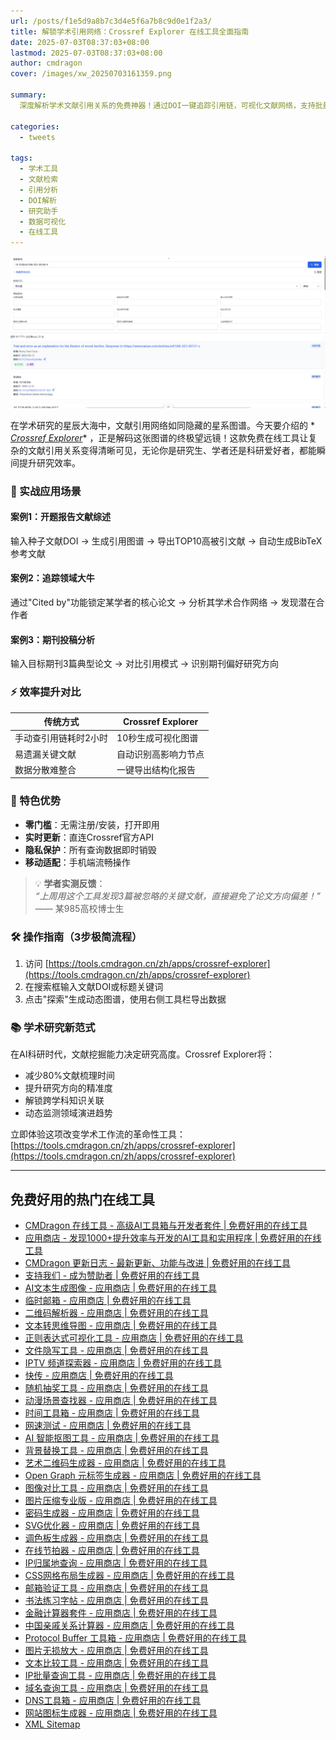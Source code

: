 ```yaml
---
url: /posts/f1e5d9a8b7c3d4e5f6a7b8c9d0e1f2a3/
title: 解锁学术引用网络：Crossref Explorer 在线工具全面指南
date: 2025-07-03T08:37:03+08:00
lastmod: 2025-07-03T08:37:03+08:00
author: cmdragon
cover: /images/xw_20250703161359.png

summary:
  深度解析学术文献引用关系的免费神器！通过DOI一键追踪引用链，可视化文献网络，支持批量查询与数据导出，助力研究效率飞跃提升。

categories:
  - tweets

tags:
  - 学术工具
  - 文献检索
  - 引用分析
  - DOI解析
  - 研究助手
  - 数据可视化
  - 在线工具
---
```


![Crossref Explorer](/images/xw_20250703161359.png)

在学术研究的星辰大海中，文献引用网络如同隐藏的星系图谱。今天要介绍的 *
*[Crossref Explorer](https://tools.cmdragon.cn/zh/apps/crossref-explorer)**
，正是解码这张图谱的终极望远镜！这款免费在线工具让复杂的文献引用关系变得清晰可见，无论你是研究生、学者还是科研爱好者，都能瞬间提升研究效率。

### 🚀 实战应用场景

#### 案例1：开题报告文献综述

输入种子文献DOI → 生成引用图谱 → 导出TOP10高被引文献 → 自动生成BibTeX参考文献

#### 案例2：追踪领域大牛

通过"Cited by"功能锁定某学者的核心论文 → 分析其学术合作网络 → 发现潜在合作者

#### 案例3：期刊投稿分析

输入目标期刊3篇典型论文 → 对比引用模式 → 识别期刊偏好研究方向

### ⚡️ 效率提升对比

| 传统方式        | Crossref Explorer |
|-------------|-------------------|
| 手动查引用链耗时2小时 | 10秒生成可视化图谱        |
| 易遗漏关键文献     | 自动识别高影响力节点        |
| 数据分散难整合     | 一键导出结构化报告         |

### 🌟 特色优势

- **零门槛**：无需注册/安装，打开即用
- **实时更新**：直连Crossref官方API
- **隐私保护**：所有查询数据即时销毁
- **移动适配**：手机端流畅操作

> 💡 **学者实测反馈**：  
> *“上周用这个工具发现3篇被忽略的关键文献，直接避免了论文方向偏差！”* —— 某985高校博士生

### 🛠️ 操作指南（3步极简流程）

1. 访问 [https://tools.cmdragon.cn/zh/apps/crossref-explorer](https://tools.cmdragon.cn/zh/apps/crossref-explorer)
2. 在搜索框输入文献DOI或标题关键词
3. 点击"探索"生成动态图谱，使用右侧工具栏导出数据

### 📚 学术研究新范式

在AI科研时代，文献挖掘能力决定研究高度。Crossref Explorer将：

- 减少80%文献梳理时间
- 提升研究方向的精准度
- 解锁跨学科知识关联
- 动态监测领域演进趋势

立即体验这项改变学术工作流的革命性工具：[https://tools.cmdragon.cn/zh/apps/crossref-explorer](https://tools.cmdragon.cn/zh/apps/crossref-explorer)

---

## 免费好用的热门在线工具

- [CMDragon 在线工具 - 高级AI工具箱与开发者套件 | 免费好用的在线工具](https://tools.cmdragon.cn/zh)
- [应用商店 - 发现1000+提升效率与开发的AI工具和实用程序 | 免费好用的在线工具](https://tools.cmdragon.cn/zh/apps?category=trending)
- [CMDragon 更新日志 - 最新更新、功能与改进 | 免费好用的在线工具](https://tools.cmdragon.cn/zh/changelog)
- [支持我们 - 成为赞助者 | 免费好用的在线工具](https://tools.cmdragon.cn/zh/sponsor)
- [AI文本生成图像 - 应用商店 | 免费好用的在线工具](https://tools.cmdragon.cn/zh/apps/text-to-image-ai)
- [临时邮箱 - 应用商店 | 免费好用的在线工具](https://tools.cmdragon.cn/zh/apps/temp-email)
- [二维码解析器 - 应用商店 | 免费好用的在线工具](https://tools.cmdragon.cn/zh/apps/qrcode-parser)
- [文本转思维导图 - 应用商店 | 免费好用的在线工具](https://tools.cmdragon.cn/zh/apps/text-to-mindmap)
- [正则表达式可视化工具 - 应用商店 | 免费好用的在线工具](https://tools.cmdragon.cn/zh/apps/regex-visualizer)
- [文件隐写工具 - 应用商店 | 免费好用的在线工具](https://tools.cmdragon.cn/zh/apps/steganography-tool)
- [IPTV 频道探索器 - 应用商店 | 免费好用的在线工具](https://tools.cmdragon.cn/zh/apps/iptv-explorer)
- [快传 - 应用商店 | 免费好用的在线工具](https://tools.cmdragon.cn/zh/apps/snapdrop)
- [随机抽奖工具 - 应用商店 | 免费好用的在线工具](https://tools.cmdragon.cn/zh/apps/lucky-draw)
- [动漫场景查找器 - 应用商店 | 免费好用的在线工具](https://tools.cmdragon.cn/zh/apps/anime-scene-finder)
- [时间工具箱 - 应用商店 | 免费好用的在线工具](https://tools.cmdragon.cn/zh/apps/time-toolkit)
- [网速测试 - 应用商店 | 免费好用的在线工具](https://tools.cmdragon.cn/zh/apps/speed-test)
- [AI 智能抠图工具 - 应用商店 | 免费好用的在线工具](https://tools.cmdragon.cn/zh/apps/background-remover)
- [背景替换工具 - 应用商店 | 免费好用的在线工具](https://tools.cmdragon.cn/zh/apps/background-replacer)
- [艺术二维码生成器 - 应用商店 | 免费好用的在线工具](https://tools.cmdragon.cn/zh/apps/artistic-qrcode)
- [Open Graph 元标签生成器 - 应用商店 | 免费好用的在线工具](https://tools.cmdragon.cn/zh/apps/open-graph-generator)
- [图像对比工具 - 应用商店 | 免费好用的在线工具](https://tools.cmdragon.cn/zh/apps/image-comparison)
- [图片压缩专业版 - 应用商店 | 免费好用的在线工具](https://tools.cmdragon.cn/zh/apps/image-compressor)
- [密码生成器 - 应用商店 | 免费好用的在线工具](https://tools.cmdragon.cn/zh/apps/password-generator)
- [SVG优化器 - 应用商店 | 免费好用的在线工具](https://tools.cmdragon.cn/zh/apps/svg-optimizer)
- [调色板生成器 - 应用商店 | 免费好用的在线工具](https://tools.cmdragon.cn/zh/apps/color-palette)
- [在线节拍器 - 应用商店 | 免费好用的在线工具](https://tools.cmdragon.cn/zh/apps/online-metronome)
- [IP归属地查询 - 应用商店 | 免费好用的在线工具](https://tools.cmdragon.cn/zh/apps/ip-geolocation)
- [CSS网格布局生成器 - 应用商店 | 免费好用的在线工具](https://tools.cmdragon.cn/zh/apps/css-grid-layout)
- [邮箱验证工具 - 应用商店 | 免费好用的在线工具](https://tools.cmdragon.cn/zh/apps/email-validator)
- [书法练习字帖 - 应用商店 | 免费好用的在线工具](https://tools.cmdragon.cn/zh/apps/calligraphy-practice)
- [金融计算器套件 - 应用商店 | 免费好用的在线工具](https://tools.cmdragon.cn/zh/apps/finance-calculator-suite)
- [中国亲戚关系计算器 - 应用商店 | 免费好用的在线工具](https://tools.cmdragon.cn/zh/apps/chinese-kinship-calculator)
- [Protocol Buffer 工具箱 - 应用商店 | 免费好用的在线工具](https://tools.cmdragon.cn/zh/apps/protobuf-toolkit)
- [图片无损放大 - 应用商店 | 免费好用的在线工具](https://tools.cmdragon.cn/zh/apps/image-upscaler)
- [文本比较工具 - 应用商店 | 免费好用的在线工具](https://tools.cmdragon.cn/zh/apps/text-compare)
- [IP批量查询工具 - 应用商店 | 免费好用的在线工具](https://tools.cmdragon.cn/zh/apps/ip-batch-lookup)
- [域名查询工具 - 应用商店 | 免费好用的在线工具](https://tools.cmdragon.cn/zh/apps/domain-finder)
- [DNS工具箱 - 应用商店 | 免费好用的在线工具](https://tools.cmdragon.cn/zh/apps/dns-toolkit)
- [网站图标生成器 - 应用商店 | 免费好用的在线工具](https://tools.cmdragon.cn/zh/apps/favicon-generator)
- [XML Sitemap](https://tools.cmdragon.cn/sitemap_index.xml)